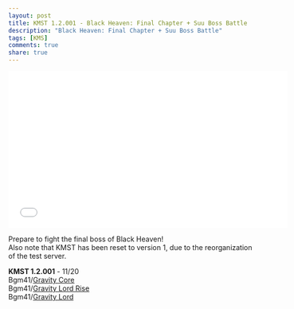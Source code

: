 ```yaml
---
layout: post
title: KMST 1.2.001 - Black Heaven: Final Chapter + Suu Boss Battle
description: "Black Heaven: Final Chapter + Suu Boss Battle"
tags: [KMS]
comments: true
share: true
---
```


<iframe width="560" height="315" src="//www.youtube.com/embed/videoseries?list=PLARr36qkoiWYw16Trj6WGzExAZ4jH0Kik" frameborder="0" allowfullscreen></iframe>

Prepare to fight the final boss of Black Heaven!  
Also note that KMST has been reset to version 1, due to the reorganization of the test server.

<b>KMST 1.2.001</b> - 11/20  
Bgm41/<a href="http://youtu.be/pioNmMn2L5Q">Gravity Core</a>  
Bgm41/<a href="http://youtu.be/zhZ5IpkghWw">Gravity Lord Rise</a>  
Bgm41/<a href="http://youtu.be/mVv9bsnDDz8">Gravity Lord</a>  
